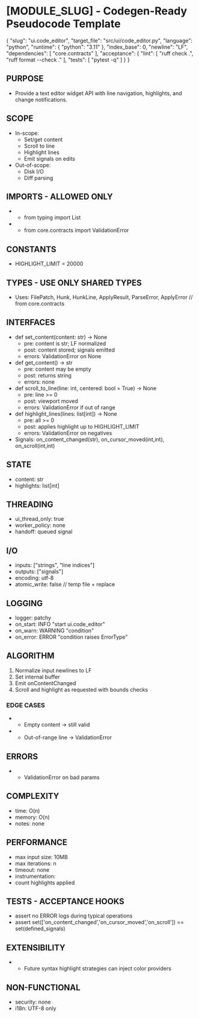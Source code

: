 # [MODULE_SLUG] - Codegen-Ready Pseudocode Template
<!--
Purpose: A generic, reusable pseudocode spec that is strict enough for LLM codegen and CI enforcement.
Usage: Copy this file, replace bracketed placeholders, and keep comments that help future readers or tools.
Style: Deterministic, implementation-neutral, minimal ambiguity. Prefer lists and JSON blocks over prose.
-->

<META json>
{
  "slug": "ui.code_editor",
  "target_file": "src/ui/code_editor.py",
  "language": "python",
  "runtime": {
    "python": "3.11"
  },
  "index_base": 0,
  "newline": "LF",
  "dependencies": [
    "core.contracts"
  ],
  "acceptance": {
    "lint": [
      "ruff check .",
      "ruff format --check ."
    ],
    "tests": [
      "pytest -q"
    ]
  }
}
</META>

## PURPOSE
- Provide a text editor widget API with line navigation, highlights, and change notifications.

## SCOPE
- In-scope:
  - Set/get content
  - Scroll to line
  - Highlight lines
  - Emit signals on edits
- Out-of-scope:
  - Disk I/O
  - Diff parsing

## IMPORTS - ALLOWED ONLY
<!-- Keep this list tight to avoid unreviewed dependencies creeping in. -->
- - from typing import List
- - from core.contracts import ValidationError

## CONSTANTS
- HIGHLIGHT_LIMIT = 20000

## TYPES - USE ONLY SHARED TYPES
<!-- Reference canonical shared types. Do not redefine here. -->
- Uses: FilePatch, Hunk, HunkLine, ApplyResult, ParseError, ApplyError  // from core.contracts

## INTERFACES
- def set_content(content: str) -> None
  - pre: content is str; LF normalized
  - post: content stored; signals emitted
  - errors: ValidationError on None
- def get_content() -> str
  - pre: content may be empty
  - post: returns string
  - errors: none
- def scroll_to_line(line: int, centered: bool = True) -> None
  - pre: line >= 0
  - post: viewport moved
  - errors: ValidationError if out of range
- def highlight_lines(lines: list[int]) -> None
  - pre: all >= 0
  - post: applies highlight up to HIGHLIGHT_LIMIT
  - errors: ValidationError on negatives
- Signals: on_content_changed(str), on_cursor_moved(int,int), on_scroll(int,int)

## STATE
- content: str
- highlights: list[int]

## THREADING
- ui_thread_only: true
- worker_policy: none
- handoff: queued signal

## I/O
- inputs: ["strings", "line indices"]
- outputs: ["signals"]
- encoding: utf-8
- atomic_write: false  // temp file + replace

## LOGGING
- logger: patchy
- on_start: INFO "start ui.code_editor"
- on_warn: WARNING "condition"
- on_error: ERROR "condition raises ErrorType"

## ALGORITHM
1) Normalize input newlines to LF
2) Set internal buffer
3) Emit onContentChanged
4) Scroll and highlight as requested with bounds checks

### EDGE CASES
- - Empty content → still valid
- - Out-of-range line → ValidationError

## ERRORS
- - ValidationError on bad params

## COMPLEXITY
- time: O(n)
- memory: O(n)
- notes: none

## PERFORMANCE
- max input size: 10MB
- max iterations: n
- timeout: none
- instrumentation:
- count highlights applied

## TESTS - ACCEPTANCE HOOKS
- assert no ERROR logs during typical operations
- assert set(['on_content_changed','on_cursor_moved','on_scroll']) == set(defined_signals)

## EXTENSIBILITY
- - Future syntax highlight strategies can inject color providers

## NON-FUNCTIONAL
- security: none
- i18n: UTF-8 only